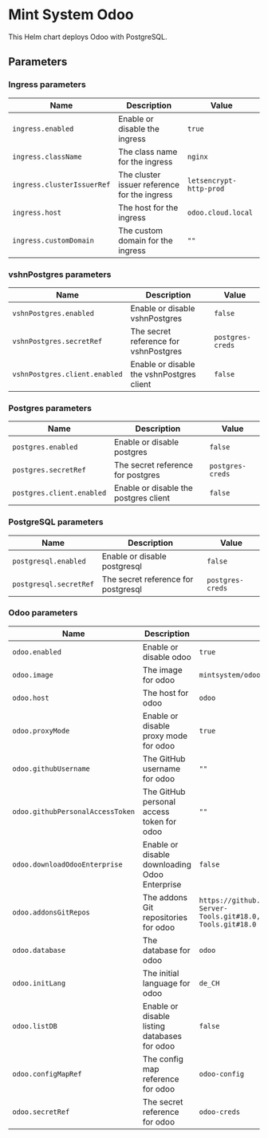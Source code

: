 # Mint System Odoo

This Helm chart deploys Odoo with PostgreSQL.

## Parameters

### Ingress parameters

| Name                       | Description                                  | Value                   |
| -------------------------- | -------------------------------------------- | ----------------------- |
| `ingress.enabled`          | Enable or disable the ingress                | `true`                  |
| `ingress.className`        | The class name for the ingress               | `nginx`                 |
| `ingress.clusterIssuerRef` | The cluster issuer reference for the ingress | `letsencrypt-http-prod` |
| `ingress.host`             | The host for the ingress                     | `odoo.cloud.local`      |
| `ingress.customDomain`     | The custom domain for the ingress            | `""`                    |

### vshnPostgres parameters

| Name                          | Description                               | Value            |
| ----------------------------- | ----------------------------------------- | ---------------- |
| `vshnPostgres.enabled`        | Enable or disable vshnPostgres            | `false`          |
| `vshnPostgres.secretRef`      | The secret reference for vshnPostgres     | `postgres-creds` |
| `vshnPostgres.client.enabled` | Enable or disable the vshnPostgres client | `false`          |

### Postgres parameters

| Name                      | Description                           | Value            |
| ------------------------- | ------------------------------------- | ---------------- |
| `postgres.enabled`        | Enable or disable postgres            | `false`          |
| `postgres.secretRef`      | The secret reference for postgres     | `postgres-creds` |
| `postgres.client.enabled` | Enable or disable the postgres client | `false`          |

### PostgreSQL parameters

| Name                   | Description                         | Value            |
| ---------------------- | ----------------------------------- | ---------------- |
| `postgresql.enabled`   | Enable or disable postgresql        | `false`          |
| `postgresql.secretRef` | The secret reference for postgresql | `postgres-creds` |

### Odoo parameters

| Name                             | Description                                   | Value                                                                                                         |
| -------------------------------- | --------------------------------------------- | ------------------------------------------------------------------------------------------------------------- |
| `odoo.enabled`                   | Enable or disable odoo                        | `true`                                                                                                        |
| `odoo.image`                     | The image for odoo                            | `mintsystem/odoo:18.0.20250725`                                                                               |
| `odoo.host`                      | The host for odoo                             | `odoo`                                                                                                        |
| `odoo.proxyMode`                 | Enable or disable proxy mode for odoo         | `true`                                                                                                        |
| `odoo.githubUsername`            | The GitHub username for odoo                  | `""`                                                                                                          |
| `odoo.githubPersonalAccessToken` | The GitHub personal access token for odoo     | `""`                                                                                                          |
| `odoo.downloadOdooEnterprise`    | Enable or disable downloading Odoo Enterprise | `false`                                                                                                       |
| `odoo.addonsGitRepos`            | The addons Git repositories for odoo          | `https://github.com/Mint-System/Odoo-Apps-Server-Tools.git#18.0,https://github.com/OCA/Server-Tools.git#18.0` |
| `odoo.database`                  | The database for odoo                         | `odoo`                                                                                                        |
| `odoo.initLang`                  | The initial language for odoo                 | `de_CH`                                                                                                       |
| `odoo.listDB`                    | Enable or disable listing databases for odoo  | `false`                                                                                                       |
| `odoo.configMapRef`              | The config map reference for odoo             | `odoo-config`                                                                                                 |
| `odoo.secretRef`                 | The secret reference for odoo                 | `odoo-creds`                                                                                                  |
